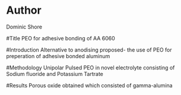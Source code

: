 # Author
Dominic Shore

#Title 
PEO for adhesive bonding of AA 6060

#Introduction
Alternative to anodising proposed- the use of PEO for preperation of adhesive bonded aluminum

#Methodology
Unipolar Pulsed PEO in novel electrolyte consisting of Sodium fluoride and Potassium Tartrate 

#Results
Porous oxide obtained which consisted of gamma-alumina 


